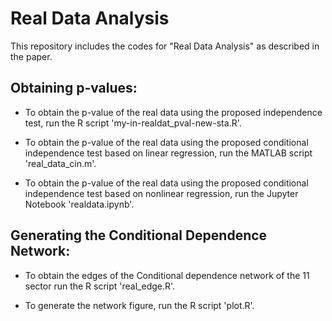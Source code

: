 # Real Data Analysis

This repository includes the codes for "Real Data Analysis" as described in the paper.

## Obtaining p-values:

* To obtain the p-value of the real data using the proposed independence test, run the  R script  'my-in-realdat_pval-new-sta.R'.

* To obtain the p-value of the real data using the proposed conditional  independence test based on linear regression, run the MATLAB script  'real_data_cin.m'.

* To obtain the p-value of the real data using the proposed conditional  independence test based on nonlinear regression, run the Jupyter Notebook 'realdata.ipynb'.

## Generating the Conditional Dependence Network:

 * To obtain the edges of the Conditional dependence network of the 11 sector  run the  R script  'real_edge.R'. 
 
 * To generate the network figure, run the R script 'plot.R'.


